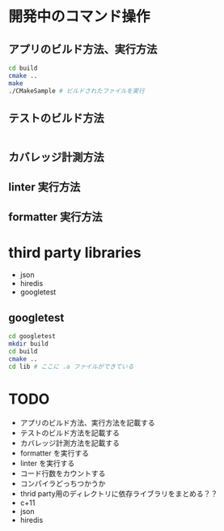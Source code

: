 # 開発中のコマンド操作
## アプリのビルド方法、実行方法

```bash
cd build
cmake ..
make
./CMakeSample # ビルドされたファイルを実行
```

## テストのビルド方法

```bash
```

## カバレッジ計測方法

## linter 実行方法

## formatter 実行方法

# third party libraries

- json
- hiredis
- googletest

## googletest

```bash
cd googletest
mkdir build
cd build
cmake ..
cd lib # ここに .a ファイルができている
```

# TODO

- アプリのビルド方法、実行方法を記載する
- テストのビルド方法を記載する
- カバレッジ計測方法を記載する
- formatter を実行する
- linter を実行する
- コード行数をカウントする
- コンパイラどっちつかうか
- thrid party用のディレクトリに依存ライブラリをまとめる？？
- c+11
- json
- hiredis


